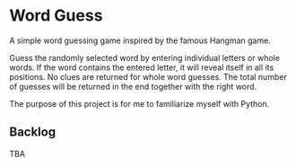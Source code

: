 # Word Guess
A simple word guessing game inspired by the famous Hangman game. 

Guess the randomly selected word by entering individual letters or whole words. If the word contains the entered letter, it will reveal itself in all its positions. No clues are returned for whole word guesses. The total number of guesses will be returned in the end together with the right word. 

The purpose of this project is for me to familiarize myself with Python.

## Backlog
TBA
